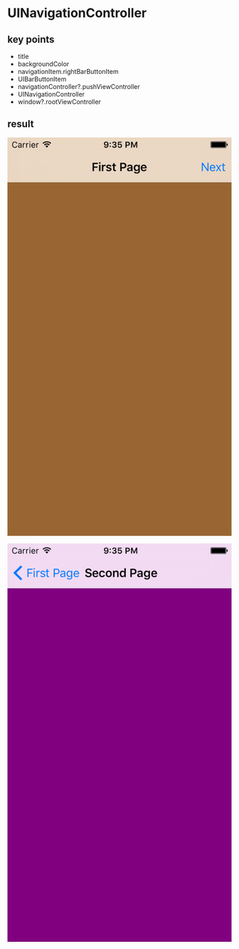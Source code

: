 # UINavigationController

## key points
- title
- backgroundColor
- navigationItem.rightBarButtonItem
- UIBarButtonItem
- navigationController?.pushViewController
- UINavigationController
- window?.rootViewController

## result

![im](./p1.png)

![im](./p2.png)

